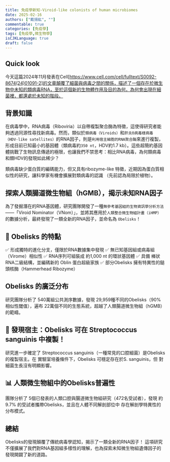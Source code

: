 ```yaml
---
title: 免疫學新知-Viroid-like colonists of human microbiomes
date: 2025-02-16
authors: ["戴揚紘", ""]
commentable: true
categories: [免疫學]
tags: [免疫學,微生物學]
isCJKLanguage: true
draft: false
---
```

<!--more-->
## Quick look
今天這篇2024年11月發表在Cell[https://www.cell.com/cell/fulltext/S0092-8674(24)01091-2]的文章顛覆了細菌與病毒之間的關係，描述了一個存在於微生物中未知的類病毒RNA，至於這個新的生物體作用及目的為何，為何會出現在細菌裡，都還處於未知的階段。

## 背景知識
在病毒學中，RNA病毒（Riboviria）以自帶複製聚合酶為特徵，這使得研究者能夠透過同源性尋找新病毒。然而，類似於`類病毒（Viroids）`和`肝炎δ病毒樣病毒（HDV-like satellites）`的RNA因子，則是`利用宿主細胞的RNA聚合酶`來進行複製，形成目前已知最小的基因體（類病毒約`350 nt`，HDV約1.7 kb）。這些超簡約基因體挑戰了生物訊息傳遞的極限，也讓我們不禁思考：相比RNA病毒，為何類病毒和類HDV的發現如此稀少？

類病毒缺少蛋白質的編碼能力，但又具有ribozyme-like 特徵，近期因為蛋白質相似性的研究，讓科學家有機會擴展對類病毒的認識 （先前認為局限於植物）。

## 探索人類腸道微生物組（hGMB），揭示未知RNA因子
為了發掘潛在的RNA基因體，研究團隊開發了一種`無參考基因組的生物資訊學分析方法` ——「Viroid Nominator（VNom）」，並將其應用於`人類整合微生物組計畫（iHMP）`的數據分析，最終發現了一類全新的RNA因子，並命名為 `Obelisks`！

## 🧬 Obelisks 的特點
✅ 形成獨特的進化分支，僅限於RNA數據集中發現
✅ 無已知基因組或病毒組（Virome）相似性
✅ RNA序列可組裝成 約1,000 nt 的環狀基因體
✅ 具備 棒狀 RNA二級結構，並編碼新的 Oblin 蛋白超級家族
✅ 部分Obelisks 擁有特異性的鎚頭核酶（Hammerhead Ribozyme）

## Obelisks 的廣泛分布
研究團隊分析了 540萬組公共測序數據，發現 29,959種不同的Obelisks（90%相似性閾值），遍布 22萬個不同的生態系統，超越了人類腸道微生物組（hGMB）的範疇。

## 🔬 發現宿主：Obelisks 可在 Streptococcus sanguinis 中複製！
研究進一步確定了 Streptococcus sanguinis（一種常見的口腔細菌）是Obelisks的複製宿主。在 實驗室培養條件下，Obelisks 可穩定存在於S. sanguinis，但 對細菌生長沒有明顯影響。

## 📊 人類微生物組中的Obelisks普遍性
團隊分析了 5個已發表的人類口腔與腸道微生物組研究（472名受試者），發現 約9.7% 的受試者攜帶Obelisks，並且在人體不同解剖部位中 存在解剖學特異性的分布模式。

## 總結
Obelisks的發現顛覆了傳統病毒學認知，揭示了一類全新的RNA因子！ 這項研究不僅擴展了我們對RNA基因組多樣性的理解，也為探索未知微生物組遺傳因子的發現開闢了新的道路。